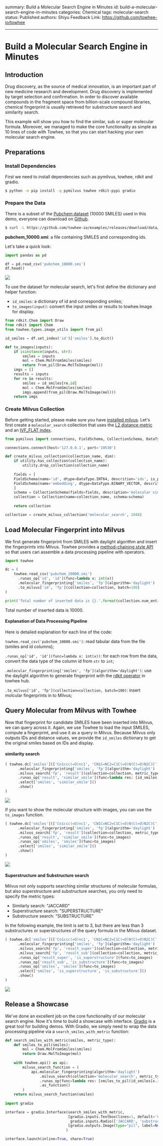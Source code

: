 summary: Build a Molecular Search Engine in Minutes
id: build-a-molecular-search-engine-in-minutes
categories: Chemical
tags: molecular-search
status: Published
authors: Shiyu
Feedback Link: https://github.com/towhee-io/towhee

---

# Build a Molecular Search Engine in Minutes

## Introduction

Drug discovery, as the source of medical innovation, is an important part of new medicine research and development. Drug discovery is implemented by target selection and confirmation. In order to discover available compounds in the fragment space from billion-scale compound libraries, chemical fingerprint is usually retrieved for substructure search and similarity search.

This example will show you how to find the similar, sub or super molecular formula. Moreover, we managed to make the core functionality as simple as 10 lines of code with Towhee, so that you can start hacking your own molecular search engine.

## Preparations

### Install Dependencies

First we need to install dependencies such as pymilvus, towhee, rdkit and gradio.

```bash
$ python -m pip install -q pymilvus towhee rdkit-pypi gradio
```

### Prepare the Data

There is a subset of the [Pubchem dataset](https://ftp.ncbi.nlm.nih.gov/pubchem/Compound/CURRENT-Full/SDF/) (10000 SMILES) used in this demo, everyone can download on [Github](https://github.com/towhee-io/examples/releases/download/data/pubchem_10000.smi).

```bash
$ curl -L https://github.com/towhee-io/examples/releases/download/data/pubchem_10000.smi -O
```

**pubchem_10000.smi**: a file containing SMILES and corresponding ids.

Let's take a quick look:

```python
import pandas as pd

df = pd.read_csv('pubchem_10000.smi')
df.head()
```


![](./pic/show_data.png)


To use the dataset for molecular search, let's first define the dictionary and helper function:

- `id_smiles`: a dictionary of id and corresponding smiles;
- `to_images(input)`: convert the input smiles or results to towhee.Image for display.

```python
from rdkit.Chem import Draw
from rdkit import Chem
from towhee.types.image_utils import from_pil

id_smiles = df.set_index('id')['smiles'].to_dict()

def to_images(inputs):
    if isinstance(inputs, str):
        smiles = inputs
        mol = Chem.MolFromSmiles(smiles)
        return from_pil(Draw.MolToImage(mol))
    imgs = []
    results = inputs
    for re in results:
        smiles = id_smiles[re.id]
        mol = Chem.MolFromSmiles(smiles)
        imgs.append(from_pil(Draw.MolToImage(mol)))
    return imgs
```

### Create Milvus Collection

Before getting started, please make sure you have [installed milvus](https://milvus.io/docs/v2.0.x/install_standalone-docker.md). Let's first create a `molecular_search` collection that uses the [L2 distance metric](https://milvus.io/docs/v2.0.x/metric.md#Euclidean-distance-L2) and an [IVF_FLAT index](https://milvus.io/docs/v2.0.x/index.md#IVF_FLAT).

```python
from pymilvus import connections, FieldSchema, CollectionSchema, DataType, Collection, utility

connections.connect(host='127.0.0.1', port='19530')

def create_milvus_collection(collection_name, dim):
    if utility.has_collection(collection_name):
        utility.drop_collection(collection_name)
    
    fields = [
    FieldSchema(name='id', dtype=DataType.INT64, descrition='ids', is_primary=True, auto_id=False),
    FieldSchema(name='embedding', dtype=DataType.BINARY_VECTOR, descrition='embedding vectors', dim=dim)
    ]
    schema = CollectionSchema(fields=fields, description='molecular similarity search')
    collection = Collection(name=collection_name, schema=schema)
    
    return collection

collection = create_milvus_collection('molecular_search', 2048)
```

## Load Molecular Fingerprint into Milvus

We first generate fingerprint from SMILES with daylight algorithm and insert the fingerprints into Milvus. Towhee provides a [method-chaining style API](https://towhee.readthedocs.io/en/main/index.html) so that users can assemble a data processing pipeline with operators.

```python
import towhee

dc = (
    towhee.read_csv('pubchem_10000.smi')
      .runas_op['id', 'id'](func=lambda x: int(x))
      .molecular_fingerprinting['smiles', 'fp'](algorithm='daylight')
      .to_milvus['id', 'fp'](collection=collection, batch=100)
)

print('Total number of inserted data is {}.'.format(collection.num_entities))
```

Total number of inserted data is 10000.

#### Explanation of Data Processing Pipeline

Here is detailed explanation for each line of the code:

`towhee.read_csv('pubchem_10000.smi')`: read tabular data from the file (smiles and id columns);

`.runas_op['id', 'id'](func=lambda x: int(x))`: for each row from the data, convert the data type of the column id from `str` to `int`;

`.molecular_fingerprinting['smiles', 'fp'](algorithm='daylight')`: use the daylight algorithm to generate fingerprint with the [rdkit operator](https://towhee.io/molecular-fingerprinting/rdkit) in towhee hub.

`.to_milvus['id', 'fp'](collection=collection, batch=100)`: insert molcular fingerprints in to Milvus;

## Query Molecular from Milvus with Towhee

Now that fingerprint for candidate SMILES have been inserted into Milvus, we can query across it. Again, we use Towhee to load the input SMILES, compute a fingerprint, and use it as a query in Milvus. Because Milvus only outputs IDs and distance values, we provide the `id_smiles` dictionary to get the original smiles based on IDs and display.

#### similarity search

```python
( towhee.dc['smiles'](['Cn1ccc(=O)nc1', 'CN1C=NC2=C1C(=O)N(C(=O)N2C)C', 'CCOC(=O)C1CN1C(C(=O)OCC)CC'])
      .molecular_fingerprinting['smiles', 'fp'](algorithm='daylight')
      .milvus_search['fp', 'result'](collection=collection, metric_type='JACCARD')
      .runas_op['result', 'similar_smile'](func=lambda res: [id_smiles[x.id] for x in res])
      .select['smiles', 'similar_smile']()
      .show()
)
```


![](./pic/sim_search.png)


If you want to show the molecular structure with images, you can use the `to_images` function.

```python
( towhee.dc['smiles'](['Cn1ccc(=O)nc1', 'CN1C=NC2=C1C(=O)N(C(=O)N2C)C', 'CCOC(=O)C1CN1C(C(=O)OCC)CC'])
      .molecular_fingerprinting['smiles', 'fp'](algorithm='daylight')
      .milvus_search['fp', 'result'](collection=collection, metric_type='JACCARD', limit=6)
      .runas_op['result', 'similar_smile'](func=to_images)
      .runas_op['smiles', 'smiles'](func=to_images)
      .select['smiles', 'similar_smile']()
      .show()
)
```


![](./pic/sim_search_img.png)


#### Superstructure and Substructure search

Milvus not only supports searching similar structures of molecular formulas, but also superstructure and substructure searches, you only need to specify the metric types:

- Similarly search: "JACCARD"
- Superstructure search: "SUPERSTRUCTURE"
- Substructure search: "SUBSTRUCTURE"

In the following example, the limit is set to 3, but there are less than 3 substructures or superstructures of the query formula in the Milvus dataset.

```python
( towhee.dc['smiles'](['Cn1ccc(=O)nc1', 'CN1C=NC2=C1C(=O)N(C(=O)N2C)C', 'CCOC(=O)C1CN1C(C(=O)OCC)CC'])
      .molecular_fingerprinting['smiles', 'fp'](algorithm='daylight')
      .milvus_search['fp', 'result_super'](collection=collection, metric_type='SUPERSTRUCTURE', limit=3)
      .milvus_search['fp', 'result_sub'](collection=collection, metric_type='SUBSTRUCTURE', limit=3)
      .runas_op['result_super', 'is_superstructure'](func=to_images)
      .runas_op['result_sub', 'is_substructure'](func=to_images)
      .runas_op['smiles', 'smiles'](func=to_images)
      .select['smiles', 'is_superstructure', 'is_substructure']()
      .show()
)
```


![](./pic/sub_super_search.png)


## Release a Showcase

We've done an excellent job on the core functionality of our molecular search engine. Now it's time to build a showcase with interface. [Gradio](https://gradio.app/) is a great tool for building demos. With Gradio, we simply need to wrap the data processing pipeline via a `search_smiles_with_metric` function:

```python
def search_smiles_with_metric(smiles, metric_type):
    def smiles_to_pil(smiles):
        mol = Chem.MolFromSmiles(smiles)
        return Draw.MolToImage(mol)
    
    with towhee.api() as api:
        milvus_search_function = (
            api.molecular_fingerprinting(algorithm='daylight')
                .milvus_search(collection='molecular_search', metric_type=metric_type, limit=5)
                .runas_op(func=lambda res: [smiles_to_pil(id_smiles[x.id]) for x in res])
                .as_function()
        )
    return milvus_search_function(smiles)
    
import gradio

interface = gradio.Interface(search_smiles_with_metric, 
                             [gradio.inputs.Textbox(lines=1, default='CN1C=NC2=C1C(=O)N(C(=O)N2C)C'), 
                              gradio.inputs.Radio(['JACCARD', 'substructure', 'superstructure'])],
                             [gradio.outputs.Image(type="pil", label=None) for _ in range(5)]
                            )

interface.launch(inline=True, share=True)
```
